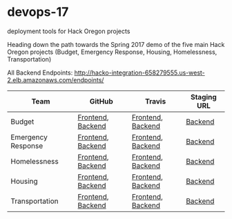 # devops-17
deployment tools for Hack Oregon projects

Heading down the path towards the Spring 2017 demo of the five main Hack Oregon projects (Budget, Emergency Response, Housing, Homelessness, Transportation)

All Backend Endpoints: http://hacko-integration-658279555.us-west-2.elb.amazonaws.com/endpoints/

Team | GitHub | Travis | Staging URL
---- | ------ | ------ | -----------
Budget | [Frontend](https://github.com/hackoregon/team-budget-frontend), [Backend](https://github.com/hackoregon/team-budget) | [Frontend](https://travis-ci.org/hackoregon/team-budget-frontend), [Backend](https://travis-ci.org/hackoregon/team-budget) | [Backend](http://hacko-integration-658279555.us-west-2.elb.amazonaws.com/budget)
Emergency Response | [Frontend](https://github.com/hackoregon/emergency-response-frontend), [Backend](https://github.com/hackoregon/emergency-response-backend) | [Frontend](https://travis-ci.org/hackoregon/emergency-response-frontend), [Backend](https://travis-ci.org/hackoregon/emergency-response-backend) | [Backend](http://hacko-integration-658279555.us-west-2.elb.amazonaws.com/emergency/)
Homelessness | [Frontend](https://github.com/hackoregon/teamHomelessness-frontend), [Backend](https://github.com/hackoregon/teamHomelessness) | [Frontend](https://travis-ci.org/hackoregon/teamHomelessness-frontend), [Backend]() | [Backend](http://hacko-integration-658279555.us-west-2.elb.amazonaws.com/homeless/)
Housing | [Frontend](https://github.com/hackoregon/housing-frontend), [Backend](https://github.com/hackoregon/housing-backend) | [Frontend](https://travis-ci.org/hackoregon/housing-frontend), [Backend](https://travis-ci.org/hackoregon/housing-backend) | [Backend]()
Transportation | [Frontend](https://github.com/hackoregon/transportation-frontend), [Backend](https://github.com/hackoregon/transportation-backend) | [Frontend](https://travis-ci.org/hackoregon/transportation-frontend), [Backend](https://travis-ci.org/hackoregon/transportation-backend) | [Backend]()
